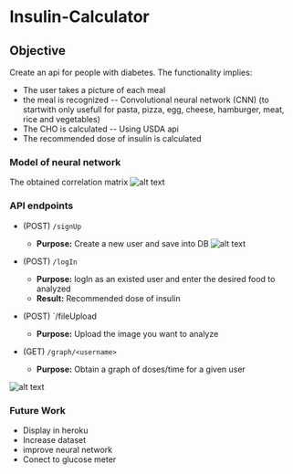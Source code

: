 # Insulin-Calculator
## Objective
Create an api for people with diabetes. The functionality implies:
- The user takes a picture of each meal 
- the meal is recognized -- Convolutional neural network (CNN) (to startwith only usefull for pasta, pizza, egg, cheese, hamburger, meat, rice and vegetables)
- The CHO is calculated -- Using USDA api
- The recommended dose of insulin is calculated  
### Model of neural network 
The obtained correlation matrix
![alt text](https://github.com/E2811/Insulin-Calulator/blob/master/img/correlation.png "Logo Title Text 1")

### API endpoints 
- (POST) `/signUp`
  - **Purpose:** Create a new user and save into DB
![alt text](https://github.com/E2811/Insulin-Calulator/blob/master/img/signUp.png "Logo Title Text 1")

- (POST) `/logIn`
  - **Purpose:** logIn as an existed user and enter the desired food to analyzed
  - **Result:** Recommended dose of insulin 
  
- (POST) `/fileUpload
  - **Purpose:** Upload the image you want to analyze

- (GET) `/graph/<username>`
  - **Purpose:** Obtain a graph of doses/time for a given user 

![alt text](https://github.com/E2811/Insulin-Calulator/blob/master/img/graph.png "Logo Title Text 1")

### Future Work 
- Display in heroku
- Increase dataset 
- improve neural network 
- Conect to glucose meter
